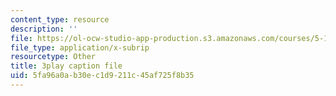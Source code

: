 ```yaml
---
content_type: resource
description: ''
file: https://ol-ocw-studio-app-production.s3.amazonaws.com/courses/5-112-principles-of-chemical-science-fall-2005/5fa96a0ab30ec1d9211c45af725f8b35_qK6DgAM-q7U.srt
file_type: application/x-subrip
resourcetype: Other
title: 3play caption file
uid: 5fa96a0a-b30e-c1d9-211c-45af725f8b35
---
```


